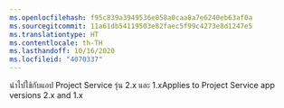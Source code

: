 ```yaml
---
ms.openlocfilehash: f95c839a3949536e058a0caa8a7e6240eb63af0a
ms.sourcegitcommit: 11a61db54119503e82faec5f99c4273e8d1247e5
ms.translationtype: HT
ms.contentlocale: th-TH
ms.lasthandoff: 10/16/2020
ms.locfileid: "4070337"
---
```

<span data-ttu-id="a71af-101">นำไปใช้กับแอป Project Service รุ่น 2.x และ 1.x</span><span class="sxs-lookup"><span data-stu-id="a71af-101">Applies to Project Service app versions 2.x and 1.x</span></span>
